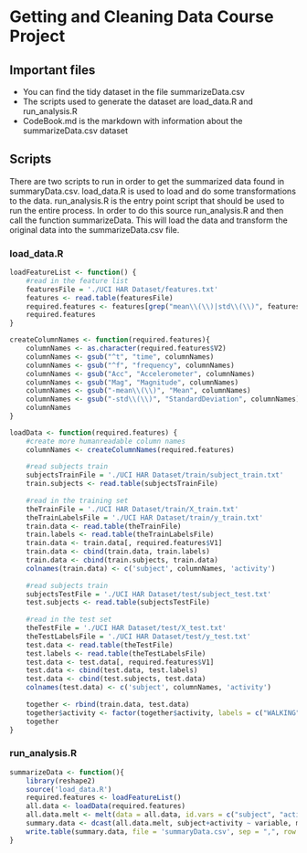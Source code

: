# Getting and Cleaning Data Course Project
## Important files
* You can find the tidy dataset in the file summarizeData.csv
* The scripts used to generate the dataset are load_data.R and run_analysis.R
* CodeBook.md is the markdown with information about the summarizeData.csv dataset

## Scripts
There are two scripts to run in order to get the summarized data found in summaryData.csv. load_data.R is used to load and do some transformations to the data.
run_analysis.R is the entry point script that should be used to run the entire process. In order to do this source run_analysis.R and then call the function summarizeData.
This will load the data and transform the original data into the summarizeData.csv file.
### load_data.R
```R
loadFeatureList <- function() {
    #read in the feature list
    featuresFile = './UCI HAR Dataset/features.txt'
    features <- read.table(featuresFile)
    required.features <- features[grep("mean\\(\\)|std\\(\\)", features$V2),]
    required.features
}

createColumnNames <- function(required.features){
    columnNames <- as.character(required.features$V2)
    columnNames <- gsub("^t", "time", columnNames)
    columnNames <- gsub("^f", "frequency", columnNames)
    columnNames <- gsub("Acc", "Accelerometer", columnNames)
    columnNames <- gsub("Mag", "Magnitude", columnNames)
    columnNames <- gsub("-mean\\(\\)", "Mean", columnNames)
    columnNames <- gsub("-std\\(\\)", "StandardDeviation", columnNames)
    columnNames
}

loadData <- function(required.features) {
    #create more humanreadable column names
    columnNames <- createColumnNames(required.features)
    
    #read subjects train
    subjectsTrainFile = './UCI HAR Dataset/train/subject_train.txt'
    train.subjects <- read.table(subjectsTrainFile)
    
    #read in the training set
    theTrainFile = './UCI HAR Dataset/train/X_train.txt'
    theTrainLabelsFile = './UCI HAR Dataset/train/y_train.txt'
    train.data <- read.table(theTrainFile)
    train.labels <- read.table(theTrainLabelsFile)
    train.data <- train.data[, required.features$V1]
    train.data <- cbind(train.data, train.labels)
    train.data <- cbind(train.subjects, train.data)
    colnames(train.data) <- c('subject', columnNames, 'activity')
    
    #read subjects train
    subjectsTestFile = './UCI HAR Dataset/test/subject_test.txt'
    test.subjects <- read.table(subjectsTestFile)
    
    #read in the test set
    theTestFile = './UCI HAR Dataset/test/X_test.txt'
    theTestLabelsFile = './UCI HAR Dataset/test/y_test.txt'
    test.data <- read.table(theTestFile)
    test.labels <- read.table(theTestLabelsFile)
    test.data <- test.data[, required.features$V1]
    test.data <- cbind(test.data, test.labels)
    test.data <- cbind(test.subjects, test.data)
    colnames(test.data) <- c('subject', columnNames, 'activity')
    
    together <- rbind(train.data, test.data)
    together$activity <- factor(together$activity, labels = c("WALKING", "WALKING_UPSTAIRS", "WALKING_DOWNSTAIRS", "SITTING", "STANDING", "LAYING"))
    together
}
```
### run_analysis.R
```R
summarizeData <- function(){
    library(reshape2)
    source('load_data.R')
    required.features <- loadFeatureList()
    all.data <- loadData(required.features)
    all.data.melt <- melt(data = all.data, id.vars = c("subject", "activity"), measure.vars = createColumnNames(required.features))
    summary.data <- dcast(all.data.melt, subject+activity ~ variable, mean)
    write.table(summary.data, file = 'summaryData.csv', sep = ",", row.names = F)
}
```
